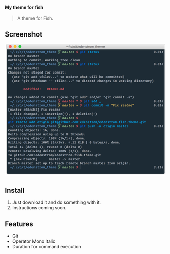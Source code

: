 #### My theme for fish
> A theme for Fish.

## Screenshot

![screenshot](https://raw.githubusercontent.com/edenstrom/edenstrom-fish-theme/master/screenshot.png)

## Install

1. Just download it and do something with it.
2. Instructions coming soon.

## Features

* Git
* Operator Mono Italic
* Duration for command execution